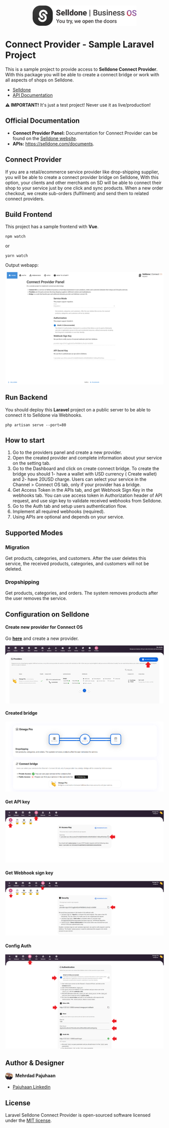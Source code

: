 <p align="center"><img src="./art/logo.png" alt="Selldone Client" height="64"></p>

# Connect Provider - Sample Laravel Project

This is a sample project to provide access to **Selldone Connect Provider**. With this package
you will be able to create a connect bridge or work with all aspects of shops on Selldone.

- [Selldone](https://selldone.com/)
- [API Documentation](https://selldone.com/documents)

**⚠ IMPORTANT!** It's just a test project! Never use it as live/production!

## Official Documentation

* **Connect Provider Panel:** Documentation for Connect Provider can be found on
  the [Selldone website](https://selldone.com/shuttle/providers).
* **APIs:** https://selldone.com/documents.

## Connect Provider

If you are a retail/ecommerce service provider like drop-shipping supplier, you will be able to create a connect
provider bridge on Selldone, With this option, your clients and other merchants on SD will be able to connect their shop
to your service just by one click and sync products. When a new order checkout, we create sub-orders  (fulfilment) and
send them to related connect providers.

## Build Frontend
This project has a sample frontend with **Vue**.
```shell
npm watch
```
or
```shell
yarn watch
```
Output webapp:

<img align="center" src="./art/webapp.png" >


## Run Backend
You should deploy this **Laravel** project on a public server to be able to connect it to Selldone via Webhooks.

```shell
php artisan serve --port=80
```


## How to start

1. Go to the providers panel and create a new provider.
2. Open the created provider and complete information about your service on the setting tab.
3. Go to the Dashboard and click on create connect bridge. To create the bridge you should 1- have a wallet with USD currency ( Create wallet) and 2- have 20USD charge. Users can select your service in the Channel > Connect OS tab, only if your provider has a bridge.
4. Get Access Token in the APIs tab, and get Webhook Sign Key in the webhooks tab. You can use access token in Authorization header of API request, and use sign key to validate received webhooks from Selldone.
5. Go to the Auth tab and setup users authentication flow.
6. Implement all required webhooks (required).
7. Using APIs are optional and depends on your service.


## Supported Modes

###  Migration
Get products, categories, and customers. After the user deletes this service, the received products, categories, and customers will not be deleted.

### Dropshipping
Get products, categories, and orders. The system removes products after the user removes the service.



## Configuration on Selldone

#### Create new provider for Connect OS
Go **[here](https://selldone.com/shuttle/providers)** and create a new provider.
<p align="center"><img src="./art/create-provider.png" alt="Create new provider for Connect OS" ></p>

#### Created bridge
<p align="center"><img src="./art/created-bridge.png" alt="Selldone Connect Bridge" ></p>


#### Get API key
<p align="center"><img src="./art/api-key.png" alt="API key" ></p>


#### Get Webhook sign key
<p align="center"><img src="./art/sign-key.png" alt="Sign key" ></p>


#### Config Auth
<p align="center"><img src="./art/auth.png" alt="Auth" ></p>

## Author & Designer
<img align="center" src="./art/pajuhaan.jpg" width="24" height="24" style="border-radius: 50%;margin-right: 4px">
 <b>Mehrdad Pajuhaan</b>

- [Pajuhaan Linkedin](https://www.linkedin.com/in/pajuhaan)

## License

Laravel Selldone Connect Provider is open-sourced software licensed under the [MIT license](LICENSE.md).


